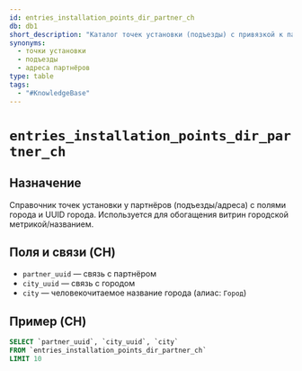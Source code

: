 ```yaml
---
id: entries_installation_points_dir_partner_ch
db: db1
short_description: "Каталог точек установки (подъезды) с привязкой к партнёрам и городам."
synonyms:
  - точки установки
  - подъезды
  - адреса партнёров
type: table
tags:
  - "#KnowledgeBase"
---
```


# `entries_installation_points_dir_partner_ch`

## Назначение
Справочник точек установки у партнёров (подъезды/адреса) с полями города и UUID города. Используется для обогащения витрин городской метрикой/названием.

## Поля и связи (CH)
- `partner_uuid` — связь с партнёром
- `city_uuid` — связь с городом
- `city` — человекочитаемое название города (алиас: `Город`)

## Пример (CH)
```sql
SELECT `partner_uuid`, `city_uuid`, `city`
FROM `entries_installation_points_dir_partner_ch`
LIMIT 10
```


